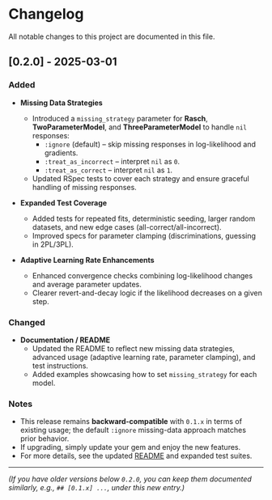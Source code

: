 # Changelog

All notable changes to this project are documented in this file.

## [0.2.0] - 2025-03-01

### Added
- **Missing Data Strategies**
    - Introduced a `missing_strategy` parameter for **Rasch**, **TwoParameterModel**, and **ThreeParameterModel** to handle `nil` responses:
        - `:ignore` (default) – skip missing responses in log-likelihood and gradients.
        - `:treat_as_incorrect` – interpret `nil` as `0`.
        - `:treat_as_correct` – interpret `nil` as `1`.
    - Updated RSpec tests to cover each strategy and ensure graceful handling of missing responses.

- **Expanded Test Coverage**
    - Added tests for repeated fits, deterministic seeding, larger random datasets, and new edge cases (all-correct/all-incorrect).
    - Improved specs for parameter clamping (discriminations, guessing in 2PL/3PL).

- **Adaptive Learning Rate Enhancements**
    - Enhanced convergence checks combining log-likelihood changes and average parameter updates.
    - Clearer revert-and-decay logic if the likelihood decreases on a given step.

### Changed
- **Documentation / README**
    - Updated the README to reflect new missing data strategies, advanced usage (adaptive learning rate, parameter clamping), and test instructions.
    - Added examples showcasing how to set `missing_strategy` for each model.

### Notes
- This release remains **backward-compatible** with `0.1.x` in terms of existing usage; the default `:ignore` missing-data approach matches prior behavior.
- If upgrading, simply update your gem and enjoy the new features.
- For more details, see the updated [README](./README.md) and expanded test suites.

---

*(If you have older versions below `0.2.0`, you can keep them documented similarly, e.g., `## [0.1.x] ...`, under this new entry.)*
